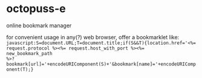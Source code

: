 octopuss-e
==========

online bookmark manager

for convenient usage in any(?) web browser, offer a bookmarklet like:
<code>javascript:S=document.URL;T=document.title;if(S&&T){location.href='<%= request.protocol %><%= request.host_with_port %><%= new_bookmark_path %>?bookmark[url]='+encodeURIComponent(S)+'&bookmark[name]='+encodeURIComponent(T);}</code>
